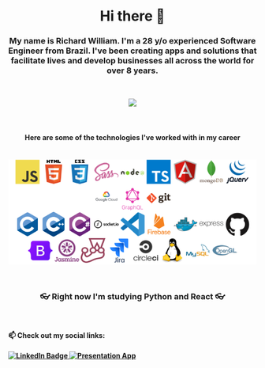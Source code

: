 <!--- **Welcome to the code** =) Feel free to take a look! --->

<h1 align="center"> Hi there 👋 </h1>
<h3 align="center"> My name is <b>Richard William. I'm a 28 y/o experienced Software Engineer from Brazil. I've been creating apps and solutions that facilitate lives and develop businesses all across the world for over 8 years. </h3>

&nbsp;

<div align="center" margin="20px">
  <img src="https://i.giphy.com/media/qgQUggAC3Pfv687qPC/giphy.webp"></img>
</div>

&nbsp;

<h4 align="center">Here are some of the technologies I've worked with in my career</h4>
&nbsp;
<div id="tech-badges" style="background-color:white">
  <div align="center">
    <img src="https://github.com/devicons/devicon/blob/master/icons/javascript/javascript-original.svg" width="50px"></img>
    <img src="https://github.com/devicons/devicon/blob/master/icons/html5/html5-original-wordmark.svg" width="50px"></img>
    <img src="https://github.com/devicons/devicon/blob/master/icons/css3/css3-original-wordmark.svg" width="50px"></img>
    <img src="https://github.com/devicons/devicon/blob/master/icons/sass/sass-original.svg" width="50px"></img>
    <img src="https://github.com/devicons/devicon/blob/master/icons/nodejs/nodejs-original-wordmark.svg" width="50px"></img>
    <img src="https://github.com/devicons/devicon/blob/master/icons/typescript/typescript-original.svg" width="50px"></img>
    <img src="https://github.com/devicons/devicon/blob/master/icons/angularjs/angularjs-original.svg" width="50px"></img>
    <img src="https://github.com/devicons/devicon/blob/master/icons/mongodb/mongodb-original-wordmark.svg" width="50px"></img>
    <img src="https://github.com/devicons/devicon/blob/master/icons/jquery/jquery-original-wordmark.svg" width="50px"></img>
    <img src="https://github.com/devicons/devicon/blob/master/icons/googlecloud/googlecloud-original-wordmark.svg" width="50px"></img>
    <img src="https://github.com/devicons/devicon/blob/master/icons/graphql/graphql-plain-wordmark.svg" width="50px"></img>
    <img src="https://github.com/devicons/devicon/blob/master/icons/git/git-original-wordmark.svg" width="50px"></img>
  </div>
  <div align="center">
    <img src="https://github.com/devicons/devicon/blob/master/icons/c/c-original.svg" width="50px"></img>
    <img src="https://github.com/devicons/devicon/blob/master/icons/cplusplus/cplusplus-original.svg" width="50px"></img>
    <img src="https://github.com/devicons/devicon/blob/master/icons/csharp/csharp-original.svg" width="50px"></img>
    <img src="https://github.com/devicons/devicon/blob/master/icons/socketio/socketio-original-wordmark.svg" width="50px"></img>
    <img src="https://github.com/devicons/devicon/blob/master/icons/vscode/vscode-original.svg" width="50px"></img>
    <img src="https://github.com/devicons/devicon/blob/master/icons/firebase/firebase-plain-wordmark.svg" width="50px"></img>
    <img src="https://github.com/devicons/devicon/blob/master/icons/docker/docker-original.svg" width="50px"></img>
    <img src="https://github.com/devicons/devicon/blob/master/icons/express/express-original-wordmark.svg" width="50px"></img>
    <img src="https://github.com/devicons/devicon/blob/master/icons/github/github-original.svg" width="50px"></img>
    <img src="https://github.com/devicons/devicon/blob/master/icons/bootstrap/bootstrap-original.svg" width="50px"></img>
    <img src="https://github.com/devicons/devicon/blob/master/icons/jasmine/jasmine-plain-wordmark.svg" width="50px"></img>
    <img src="https://github.com/devicons/devicon/blob/master/icons/jest/jest-plain.svg" width="50px"></img>
    <img src="https://github.com/devicons/devicon/blob/master/icons/jira/jira-original-wordmark.svg" width="50px"></img>
    <img src="https://github.com/devicons/devicon/blob/master/icons/circleci/circleci-plain-wordmark.svg" width="50px"></img>
    <img src="https://github.com/devicons/devicon/blob/master/icons/linux/linux-original.svg" width="50px"></img>
    <img src="https://github.com/devicons/devicon/blob/master/icons/mysql/mysql-original-wordmark.svg" width="50px"></img>
    <img src="https://github.com/devicons/devicon/blob/master/icons/opengl/opengl-original.svg" width="50px"></img>
  </div>
</div>

&nbsp;

<h3 align="center"> 👓 Right now I'm studying Python and React 👓 </h3>

&nbsp;
&nbsp;

#### 📫 Check out my social links:
<div id="social-badges">
  <a target="_blank" rel="noopener noreferrer" href="https://www.linkedin.com/in/richardwmb/">
    <img src="https://img.shields.io/badge/LinkedIn-blue?style=for-the-badge&logo=linkedin&logoColor=white" alt="LinkedIn Badge"/>
  </a>

   <a target="_blank" rel="noopener noreferrer" href="https://dotachieve.com/">
    <img src="https://img.shields.io/badge/Presentation-success?style=for-the-badge&logo=angular&logoColor=white" alt="Presentation App"/>
  </a>
</div>
